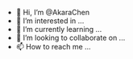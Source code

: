 - 👋 Hi, I’m @AkaraChen
- 👀 I’m interested in ...
- 🌱 I’m currently learning ...
- 💞️ I’m looking to collaborate on ...
- 📫 How to reach me ...

<!---
AkaraChen/AkaraChen is a ✨ special ✨ repository because its `README.md` (this file) appears on your GitHub profile.
You can click the Preview link to take a look at your changes.
--->

